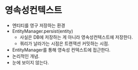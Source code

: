 # 영속성컨텍스트

- 엔티티를 영구 저장하는 환경
- EntityManager.persist(entity)
  - 사실은 DB에 저장하는 게 아니라 영속성컨텍스트에 저장한다.
  - 쿼리가 날라가는 시점은 트랜잭션 커밋하는 시점.
- EntityManager를 통해 영속성 컨텍스트에 접근한다.
- 논리적인 개념.
- 눈에 보이지 않는다.